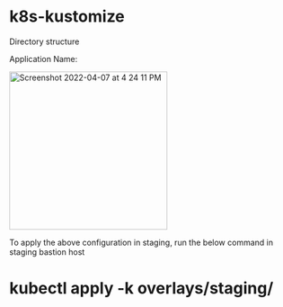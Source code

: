 # k8s-kustomize

Directory structure

Application Name:

<img width="281" alt="Screenshot 2022-04-07 at 4 24 11 PM" src="https://user-images.githubusercontent.com/98081043/162183696-fbf7bc63-c69e-418c-bedc-e794f8b34084.png">

To apply the above configuration in staging, run the below command in staging bastion host

# kubectl apply -k overlays/staging/
